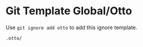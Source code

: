 Git Template Global/Otto
===

Use `git ignore add otto` to add this ignore template.

```
.otto/
```
